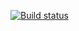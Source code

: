 [![Build status](https://ci.appveyor.com/api/projects/status/p2ci36h0cqd9tw32/branch/main?svg=true)](https://ci.appveyor.com/project/13AVokaDo13/aqahw51/branch/main)
